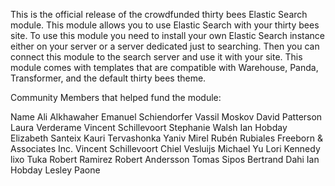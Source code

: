 This is the official release of the crowdfunded thirty bees Elastic Search module. This module allows you to use 
Elastic Search with your thirty bees site. To use this module you need to install your own Elastic Search instance 
either on your server or a server dedicated just to searching. Then you can connect this module to the search server 
and use it with your site. This module comes with templates that are compatible with Warehouse, Panda, Transformer, 
and the default thirty bees theme. 

Community Members that helped fund the module:

Name
Ali Alkhawaher
Emanuel Schiendorfer
Vassil Moskov
David Patterson
Laura Verderame
Vincent Schillevoort
Stephanie Walsh
Ian Hobday
Elizabeth Santeix
Kauri Tervashonka
Yaniv Mirel
Rubén Rubiales
Freeborn & Associates Inc.
Vincent Schillevoort
Chiel Vesluijs
Michael Yu
Lori Kennedy
lixo Tuka
Robert Ramirez
Robert Andersson
Tomas Sipos
Bertrand Dahi
Ian Hobday
Lesley Paone
